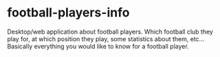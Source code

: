 football-players-info
=====================
Desktop/web application about football players. Which football club they play for, at which position they play, some statistics about them, etc...
Basically everything you would like to know for a football player.
